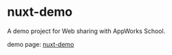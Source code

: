 # nuxt-demo

A demo project for Web sharing with AppWorks School.

demo page: [nuxt-demo](https://jacky0707.github.io/nuxt-demo/)
